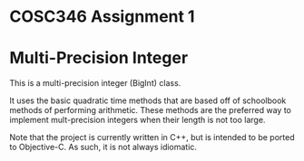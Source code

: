 COSC346 Assignment 1
====================
Multi-Precision Integer
=======================

This is a multi-precision integer (BigInt) class.

It uses the basic quadratic time methods that are based off of schoolbook methods of performing arithmetic. These methods are the preferred way to implement mult-precision integers when their length is not too large.

Note that the project is currently written in C++, but is intended to be ported to Objective-C. As such, it is not always idiomatic.
